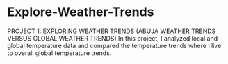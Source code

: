 # Explore-Weather-Trends
PROJECT 1: EXPLORING WEATHER TRENDS (ABUJA WEATHER TRENDS VERSUS GLOBAL WEATHER TRENDS)
In this project, I analyzed local and global temperature data and compared the temperature trends where I live to overall global temperature trends.
